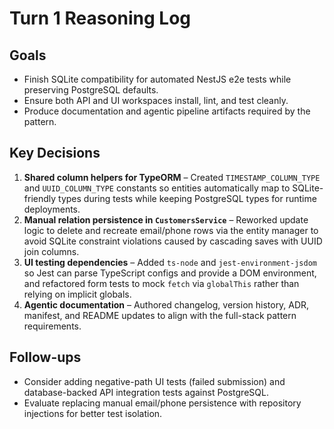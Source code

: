 # Turn 1 Reasoning Log

## Goals
- Finish SQLite compatibility for automated NestJS e2e tests while preserving PostgreSQL defaults.
- Ensure both API and UI workspaces install, lint, and test cleanly.
- Produce documentation and agentic pipeline artifacts required by the pattern.

## Key Decisions
1. **Shared column helpers for TypeORM** – Created `TIMESTAMP_COLUMN_TYPE` and `UUID_COLUMN_TYPE` constants so entities automatically map to SQLite-friendly types during tests while keeping PostgreSQL types for runtime deployments.
2. **Manual relation persistence in `CustomersService`** – Reworked update logic to delete and recreate email/phone rows via the entity manager to avoid SQLite constraint violations caused by cascading saves with UUID join columns.
3. **UI testing dependencies** – Added `ts-node` and `jest-environment-jsdom` so Jest can parse TypeScript configs and provide a DOM environment, and refactored form tests to mock `fetch` via `globalThis` rather than relying on implicit globals.
4. **Agentic documentation** – Authored changelog, version history, ADR, manifest, and README updates to align with the full-stack pattern requirements.

## Follow-ups
- Consider adding negative-path UI tests (failed submission) and database-backed API integration tests against PostgreSQL.
- Evaluate replacing manual email/phone persistence with repository injections for better test isolation.
